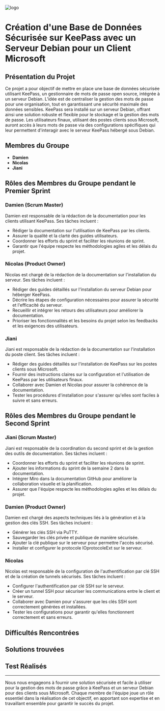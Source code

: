 ![logo](https://imtc.qccdn.fr/test/gestionnaires-de-mots-de-passe/zoom/keepass-password-safe_001.jpg)
# Création d'une Base de Données Sécurisée sur KeePass avec un Serveur Debian pour un Client Microsoft

## Présentation du Projet

Ce projet a pour objectif de mettre en place une base de données sécurisée utilisant KeePass, un gestionnaire de mots de passe open source, intégrée à un serveur Debian. L'idée est de centraliser la gestion des mots de passe pour une organisation, tout en garantissant une sécurité maximale des données sensibles. KeePass sera installé sur un serveur Debian, offrant ainsi une solution robuste et flexible pour le stockage et la gestion des mots de passe. Les utilisateurs finaux, utilisant des postes clients sous Microsoft, auront accès à leurs mots de passe via des configurations spécifiques qui leur permettent d'interagir avec le serveur KeePass hébergé sous Debian.

## Membres du Groupe

- **Damien**
- **Nicolas**
- **Jiani**

## Rôles des Membres du Groupe pendant le Premier Sprint

### Damien (Scrum Master)

Damien est responsable de la rédaction de la documentation pour les clients utilisant KeePass. Ses tâches incluent :

- Rédiger la documentation sur l'utilisation de KeePass par les clients.
- Assurer la qualité et la clarté des guides utilisateurs.
- Coordonner les efforts du sprint et faciliter les réunions de sprint.
- Garantir que l'équipe respecte les méthodologies agiles et les délais du projet.

### Nicolas (Product Owner)

Nicolas est chargé de la rédaction de la documentation sur l'installation du serveur. Ses tâches incluent :

- Rédiger des guides détaillés sur l'installation du serveur Debian pour héberger KeePass.
- Décrire les étapes de configuration nécessaires pour assurer la sécurité et l'efficacité du serveur.
- Recueillir et intégrer les retours des utilisateurs pour améliorer la documentation.
- Prioriser les fonctionnalités et les besoins du projet selon les feedbacks et les exigences des utilisateurs.

### Jiani

Jiani est responsable de la rédaction de la documentation sur l'installation du poste client. Ses tâches incluent :

- Rédiger des guides détaillés sur l'installation de KeePass sur les postes clients sous Microsoft.
- Fournir des instructions claires sur la configuration et l'utilisation de KeePass par les utilisateurs finaux.
- Collaborer avec Damien et Nicolas pour assurer la cohérence de la documentation.
- Tester les procédures d'installation pour s'assurer qu'elles sont faciles à suivre et sans erreurs.

## Rôles des Membres du Groupe pendant le Second Sprint

### Jiani (Scrum Master)

Jiani est responsable de la coordination du second sprint et de la gestion des outils de documentation. Ses tâches incluent :

- Coordonner les efforts du sprint et faciliter les réunions de sprint.
- Ajouter les informations du sprint de la semaine 2 dans la documentation.
- Intégrer Miro dans la documentation GitHub pour améliorer la collaboration visuelle et la planification.
- Assurer que l'équipe respecte les méthodologies agiles et les délais du projet.

### Damien (Product Owner)

Damien est chargé des aspects techniques liés à la génération et à la gestion des clés SSH. Ses tâches incluent :

- Générer les clés SSH via PuTTY.
- Sauvegarder les clés privée et publique de manière sécurisée.
- Ajouter la clé publique sur le serveur pour permettre l'accès sécurisé.
- Installer et configurer le protocole IOprotocoleExt sur le serveur.

### Nicolas

Nicolas est responsable de la configuration de l'authentification par clé SSH et de la création de tunnels sécurisés. Ses tâches incluent :

- Configurer l'authentification par clé SSH sur le serveur.
- Créer un tunnel SSH pour sécuriser les communications entre le client et le serveur.
- Collaborer avec Damien pour s'assurer que les clés SSH sont correctement générées et installées.
- Tester les configurations pour garantir qu'elles fonctionnent correctement et sans erreurs.






## Difficultés Rencontrées


## Solutions trouvées

## Test Réalisés


---

Nous nous engageons à fournir une solution sécurisée et facile à utiliser pour la gestion des mots de passe grâce à KeePass et un serveur Debian pour des clients sous Microsoft. Chaque membre de l'équipe joue un rôle essentiel dans la réalisation de cet objectif, en apportant son expertise et en travaillant ensemble pour garantir le succès du projet.
